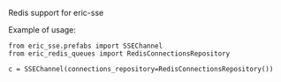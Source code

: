 Redis support for eric-sse

Example of usage:

    from eric_sse.prefabs import SSEChannel
    from eric_redis_queues import RedisConnectionsRepository
    
    c = SSEChannel(connections_repository=RedisConnectionsRepository())
